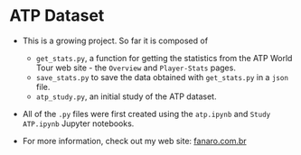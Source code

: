 # ATP Dataset

- This is a growing project. So far it is composed of
  - `get_stats.py`, a function for getting the statistics from the ATP World Tour web site - the `Overview` and `Player-Stats` pages.
  - `save_stats.py` to save the data obtained with `get_stats.py` in a `json` file.
  - `atp_study.py`, an initial study of the ATP dataset.

- All of the `.py` files were first created using the `atp.ipynb` and `Study ATP.ipynb` Jupyter notebooks.

- For more information, check out my web site: [fanaro.com.br](http://fanaro.com.br/)
